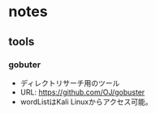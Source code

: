 # notes

## tools

### gobuter

- ディレクトリサーチ用のツール
- URL: https://github.com/OJ/gobuster
- wordListはKali Linuxからアクセス可能。

